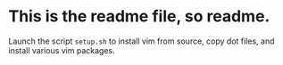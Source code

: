 # This is the readme file, so readme.

Launch the script `setup.sh` to install vim from source, copy dot files, and install various vim packages.
